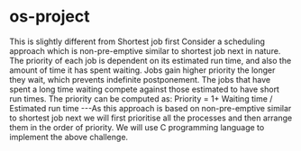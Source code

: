 # os-project
This is slightly different from Shortest job first
Consider a scheduling approach which is non-pre-emptive similar to shortest job next in nature.
The priority of each job is dependent on its estimated run time, and also the amount of time it has spent waiting.
Jobs gain higher priority the longer they wait, which prevents indefinite postponement.
The jobs that have spent a long time waiting compete against those estimated to have short run times. 
The priority can be computed as:  Priority = 1+ Waiting time / Estimated run time 
---As this approach is based on non-pre-emptive similar to shortest job next we will first prioritise all the processes 
and then arrange them in the order of priority. We will use C programming language to implement the above challenge.
